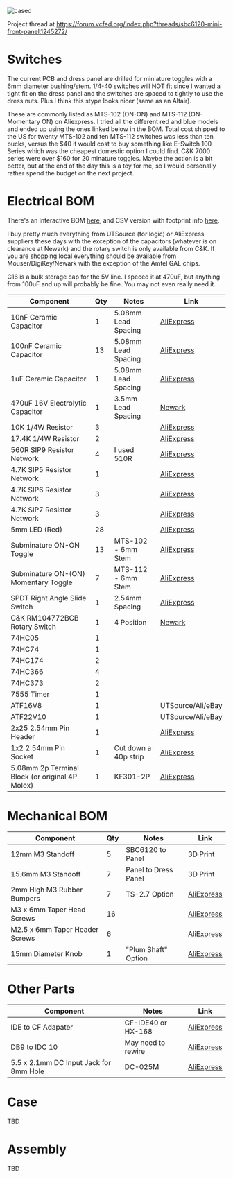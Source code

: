 ![cased](docs/sbc6120-mini-front-panel-cased.jpg)

Project thread at https://forum.vcfed.org/index.php?threads/sbc6120-mini-front-panel.1245272/

# Switches

The current PCB and dress panel are drilled for miniature toggles with a 6mm diameter bushing/stem.  1/4-40 switches will NOT fit since I wanted a tight fit on the dress panel and the switches are spaced to tightly to use the dress nuts.  Plus I think this stype looks nicer (same as an Altair).

These are commonly listed as MTS-102 (ON-ON) and MTS-112 (ON-Momentary ON) on Aliexpress.  I tried all the different red and blue models and ended up using the ones linked below in the BOM.  Total cost shipped to the US for twenty MTS-102 and ten MTS-112 switches was less than ten bucks, versus the $40 it would cost to buy something like E-Switch 100 Series which was the cheapest domestic option I could find.  C&K 7000 series were over $160 for 20 minature toggles.  Maybe the action is a bit better, but at the end of the day this is a toy for me, so I would personally rather spend the budget on the next project.

# Electrical BOM

There's an interactive BOM [here](https://djtersteegc.github.io/sbc6120-mini-front-panel/ibom.html), and CSV version with footprint info [here](https://djtersteegc.github.io/sbc6120-mini-front-panel/bom.html).

I  buy pretty much everything from UTSource (for logic) or AliExpress suppliers these days with the exception of the capacitors (whatever is on clearance at Newark) and the rotary switch is only available from C&K.  If you are shopping local everything should be available from Mouser/DigiKey/Newark with the exception of the Amtel GAL chips.

C16 is a bulk storage cap for the 5V line.  I speced it at 470uF, but anything from 100uF and up will probably be fine.  You may not even really need it.

| Component                                       | Qty  | Notes                | Link                                                         |
| ----------------------------------------------- | ---- | -------------------- | ------------------------------------------------------------ |
| 10nF Ceramic Capacitor                          | 1    | 5.08mm Lead Spacing  | [AliExpress](https://www.aliexpress.us/item/2251832786944590.html) |
| 100nF Ceramic Capacitor                         | 13   | 5.08mm Lead Spacing  | [AliExpress](https://www.aliexpress.us/item/2251832786944590.html) |
| 1uF Ceramic Capacitor                           | 1    | 5.08mm Lead Spacing  | [AliExpress](https://www.aliexpress.us/item/2251832786944590.html) |
| 470uF 16V Electrolytic Capacitor                | 1    | 3.5mm Lead Spacing   | [Newark](https://www.newark.com/multicomp-pro/mcmr16v477m8x9/cap-470uf-16v-alu-elec-radial/dp/39T1477) |
| 10K 1/4W Resistor                               | 3    |                      | [AliExpress](https://www.aliexpress.us/item/2251832766343175.html) |
| 17.4K 1/4W Resistor                             | 2    |                      | [AliExpress](https://www.aliexpress.us/item/2251832766343175.html) |
| 560R SIP9 Resistor Network                      | 4    | I used 510R          | [AliExpress](https://www.aliexpress.us/item/3256801607747550.html) |
| 4.7K SIP5 Resistor Network                      | 1    |                      | [AliExpress](https://www.aliexpress.us/item/2251832653789055.html) |
| 4.7K SIP6 Resistor Network                      | 3    |                      | [AliExpress](https://www.aliexpress.us/item/2251832653789055.html) |
| 4.7K SIP7 Resistor Network                      | 3    |                      | [AliExpress](https://www.aliexpress.us/item/2251832653789055.html) |
| 5mm LED (Red)                                   | 28   |                      | [AliExpress](https://www.aliexpress.us/item/2255800226642152.html) |
| Subminature ON-ON Toggle                        | 13   | MTS-102 - 6mm Stem   | [AliExpress](https://www.aliexpress.us/item/3256805560180852.html) |
| Subminature ON-(ON) Momentary Toggle            | 7    | MTS-112 - 6mm Stem   | [AliExpress](https://www.aliexpress.us/item/3256802276750993.html) |
| SPDT Right Angle Slide Switch                   | 1    | 2.54mm Spacing       | [AliExpress](https://www.aliexpress.us/item/2251832665517359.html) |
| C&K RM104772BCB Rotary Switch                   | 1    | 4 Position           | [Newark](https://www.newark.com/c-k-components/rm104772bcb/rotary-switch-1p-0-5a-24v-45deg/dp/69AH1990) |
| 74HC05                                          | 1    |                      |                                                              |
| 74HC74                                          | 1    |                      |                                                              |
| 74HC174                                         | 2    |                      |                                                              |
| 74HC366                                         | 4    |                      |                                                              |
| 74HC373                                         | 2    |                      |                                                              |
| 7555 Timer                                      | 1    |                      |                                                              |
| ATF16V8                                         | 1    |                      | UTSource/Ali/eBay                                            |
| ATF22V10                                        | 1    |                      | UTSource/Ali/eBay                                            |
| 2x25 2.54mm Pin Header                          | 1    |                      | [AliExpress](https://www.aliexpress.us/item/2251832485909733.html) |
| 1x2 2.54mm Pin Socket                           | 1    | Cut down a 40p strip | [AliExpress](https://www.aliexpress.us/item/2251832484668248.html) |
| 5.08mm 2p Terminal Block (or original 4P Molex) | 1    | KF301-2P             | [AliExpress](https://www.aliexpress.us/item/2251832480927324.html) |

# Mechanical BOM

| Component                      | Qty  | Notes                | Link                                                         |
| ------------------------------ | ---- | -------------------- | ------------------------------------------------------------ |
| 12mm M3 Standoff               | 5    | SBC6120 to Panel     | 3D Print                                                     |
| 15.6mm M3 Standoff             | 7    | Panel to Dress Panel | 3D Print                                                     |
| 2mm High M3 Rubber Bumpers     | 7    | TS-2.7 Option        | [AliExpress](https://www.aliexpress.us/item/3256805089368820.html) |
| M3 x 6mm Taper Head Screws     | 16   |                      | [AliExpress](https://www.aliexpress.us/item/3256801858523146.html) |
| M2.5 x 6mm Taper Header Screws | 6    |                      | [AliExpress](https://www.aliexpress.us/item/3256801858523146.html) |
| 15mm Diameter Knob             | 1    | "Plum Shaft" Option  | [AliExpress](https://www.aliexpress.us/item/2251832788673272.html) |

# Other Parts

| Component                              | Notes              | Link                                                         |
| -------------------------------------- | ------------------ | ------------------------------------------------------------ |
| IDE to CF Adapater                     | CF-IDE40 or HX-168 | [AliExpress](https://www.aliexpress.us/item/3256804514420229.html) |
| DB9 to IDC 10                          | May need to rewire | [AliExpress](https://www.aliexpress.us/item/3256803077047244.html) |
| 5.5 x 2.1mm DC Input Jack for 8mm Hole | DC-025M            | [AliExpress](https://www.aliexpress.us/item/2255801022148508.html) |

# Case

TBD

# Assembly

TBD